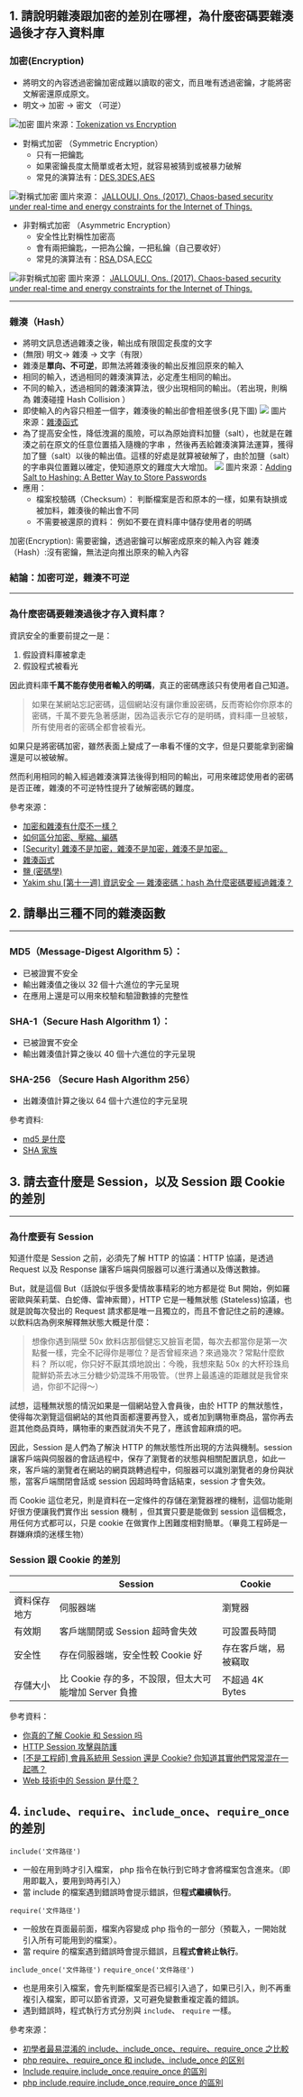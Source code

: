 ## 1. 請說明雜湊跟加密的差別在哪裡，為什麼密碼要雜湊過後才存入資料庫

### 加密(Encryption)

- 將明文的內容透過密鑰加密成難以讀取的密文，而且唯有透過密鑰，才能將密文解密還原成原文。
- 明文-> 加密 -> 密文 （可逆）

![加密](https://i.imgur.com/7UBKl1b.png)
圖片來源：[Tokenization vs Encryption](https://www.mcafee.com/enterprise/zh-tw/security-awareness/cloud/tokenization-vs-encryption.html)

- 對稱式加密 （Symmetric Encryption）
  - 只有一把鑰匙
  - 如果密鑰長度太簡單或者太短，就容易被猜到或被暴力破解
  - 常見的演算法有：[DES](https://zh.wikipedia.org/zh-tw/%E8%B3%87%E6%96%99%E5%8A%A0%E5%AF%86%E6%A8%99%E6%BA%96),[3DES](https://zh.wikipedia.org/zh-tw/3DES),[AES](https://zh.wikipedia.org/wiki/%E9%AB%98%E7%BA%A7%E5%8A%A0%E5%AF%86%E6%A0%87%E5%87%86)

![對稱式加密](https://i.imgur.com/i1jloNj.png)
圖片來源： [JALLOULI, Ons. (2017). Chaos-based security under real-time and energy constraints for the Internet of Things. ](https://www.researchgate.net/publication/321123382_Chaos-based_security_under_real-time_and_energy_constraints_for_the_Internet_of_Things)

- 非對稱式加密 （Asymmetric Encryption）
  - 安全性比對稱性加密高
  - 會有兩把鑰匙，一把為公鑰，一把私鑰（自己要收好）
  - 常見的演算法有：[RSA](https://zh.wikipedia.org/zh-tw/RSA%E5%8A%A0%E5%AF%86%E6%BC%94%E7%AE%97%E6%B3%95),DSA,[ECC](https://zh.wikipedia.org/wiki/%E6%A4%AD%E5%9C%86%E6%9B%B2%E7%BA%BF%E5%AF%86%E7%A0%81%E5%AD%A6)

![非對稱式加密](https://i.imgur.com/ivTwXeA.jpg)
圖片來源： [JALLOULI, Ons. (2017). Chaos-based security under real-time and energy constraints for the Internet of Things. ](https://www.researchgate.net/publication/321123382_Chaos-based_security_under_real-time_and_energy_constraints_for_the_Internet_of_Things)

---

### 雜湊（Hash）

- 將明文訊息透過雜湊之後，輸出成有限固定長度的文字
- (無限) 明文-> 雜湊 -> 文字（有限）
- 雜湊是**單向、不可逆**，即無法將雜湊後的輸出反推回原來的輸入
- 相同的輸入，透過相同的雜湊演算法，必定產生相同的輸出。
- 不同的輸入，透過相同的雜湊演算法，很少出現相同的輸出。（若出現，則稱為 雜湊碰撞 Hash Collision ）
- 即使輸入的內容只相差一個字，雜湊後的輸出卻會相差很多(見下圖)
  ![](https://i.imgur.com/zavnCJk.png)
  圖片來源：[雜湊函式](https://zh.wikipedia.org/wiki/%E6%95%A3%E5%88%97%E5%87%BD%E6%95%B8)
- 為了提高安全性，降低洩漏的風險，可以為原始資料加鹽（salt），也就是在雜湊之前在原文的任意位置插入隨機的字串 ，然後再丟給雜湊演算法運算，獲得加了鹽（salt）以後的輸出值。這樣的好處是就算被破解了，由於加鹽（salt）的字串與位置難以確定，使知道原文的難度大大增加。
  ![](https://i.imgur.com/nT3NwO6.png)
  圖片來源：[Adding Salt to Hashing: A Better Way to Store Passwords](https://auth0.com/blog/adding-salt-to-hashing-a-better-way-to-store-passwords/)
- 應用：
  - 檔案校驗碼（Checksum）： 判斷檔案是否和原本的一樣，如果有缺損或被加料，雜湊後的輸出會不同
  - 不需要被還原的資料： 例如不要在資料庫中儲存使用者的明碼

加密(Encryption): 需要密鑰，透過密鑰可以解密成原來的輸入內容
雜湊（Hash）:沒有密鑰，無法逆向推出原來的輸入內容

### **結論：加密可逆，雜湊不可逆**

---

### 為什麼密碼要雜湊過後才存入資料庫？

資訊安全的重要前提之一是：

1. 假設資料庫被拿走
2. 假設程式被看光

因此資料庫**千萬不能存使用者輸入的明碼**，真正的密碼應該只有使用者自己知道。

> 如果在某網站忘記密碼，這個網站沒有讓你重設密碼，反而寄給你你原本的密碼，千萬不要先急著感謝，因為這表示它存的是明碼，資料庫一旦被駭，所有使用者的密碼全都會被看光。

如果只是將密碼加密，雖然表面上變成了一串看不懂的文字，但是只要能拿到密鑰還是可以被破解。

然而利用相同的輸入經過雜湊演算法後得到相同的輸出，可用來確認使用者的密碼是否正確，雜湊的不可逆特性提升了破解密碼的難度。

參考來源：

- [加密和雜湊有什麼不一樣？](https://blog.m157q.tw/posts/2017/12/25/differences-between-encryption-and-hashing/)
- [如何區分加密、壓縮、編碼](https://blog.m157q.tw/posts/2017/12/23/differences-between-encryption-compression-and-encoding/)
- [[Security] 雜湊不是加密，雜湊不是加密，雜湊不是加密。](https://dotblogs.com.tw/regionbbs/2017/09/21/hashing_is_not_encryption)
- [雜湊函式](https://zh.wikipedia.org/wiki/%E6%95%A3%E5%88%97%E5%87%BD%E6%95%B8)
- [鹽 (密碼學)](<https://zh.wikipedia.org/zh-tw/%E7%9B%90_(%E5%AF%86%E7%A0%81%E5%AD%A6)>)
- [Yakim shu [第十一週] 資訊安全 — 雜湊密碼：hash 為什麼密碼要經過雜湊？](https://yakimhsu.com/project/project_w11_Info_Security-Hash.html)

## 2. 請舉出三種不同的雜湊函數

---

### MD5（Message-Digest Algorithm 5）：

- 已被證實不安全
- 輸出雜湊值之後以 32 個十六進位的字元呈現
- 在應用上還是可以用來校驗和驗證數據的完整性

### SHA-1（Secure Hash Algorithm 1）：

- 已被證實不安全
- 輸出雜湊值計算之後以 40 個十六進位的字元呈現

### SHA-256 （Secure Hash Algorithm 256）

- 出雜湊值計算之後以 64 個十六進位的字元呈現

參考資料:

- [md5 是什麼](https://www.twblogs.net/a/5d7dec12bd9eee5327ffb843)
- [SHA 家族](https://zh.wikipedia.org/wiki/SHA%E5%AE%B6%E6%97%8F)

## 3. 請去查什麼是 Session，以及 Session 跟 Cookie 的差別

---

### **為什麼要有 Session**

知道什麼是 Session 之前，必須先了解 HTTP 的協議：HTTP 協議，是透過 Request 以及 Response 讓客戶端與伺服器可以進行溝通以及傳送數據。

But，就是這個 But（話說似乎很多愛情故事精彩的地方都是從 But 開始，例如羅密歐與茱莉葉、白蛇傳、雷神索爾），HTTP 它是一種無狀態 (Stateless)協議，也就是說每次發出的 Request 請求都是唯一且獨立的，而且不會記住之前的連線。以飲料店為例來解釋無狀態大概是什麼：

> 想像你遇到隔壁 50x 飲料店那個健忘又臉盲老闆，每次去都當你是第一次點餐一樣，完全不記得你是哪位？是否曾經來過？來過幾次？常點什麼飲料？
> 所以呢，你只好不厭其煩地說出：今晚，我想來點 50x 的大杯珍珠烏龍鮮奶茶去冰三分糖少奶混珠不用吸管。（世界上最遙遠的距離就是我曾來過，你卻不記得～）

試想，這種無狀態的情況如果是一個網站登入會員後，由於 HTTP 的無狀態性，使得每次瀏覽這個網站的其他頁面都還要再登入，或者加到購物車商品，當你再去逛其他商品頁時，購物車的東西就消失不見了，應該會超麻煩的吧。

因此，Session 是人們為了解決 HTTP 的無狀態性所出現的方法與機制。session 讓客戶端與伺服器的會話過程中，保存了瀏覽者的狀態與相關配置訊息，如此一來，客戶端的瀏覽者在網站的網頁跳轉過程中，伺服器可以識別瀏覽者的身份與狀態，當客戶端關閉會話或 session 因超時時會話結束，session 才會失效。

而 Cookie 這位老兄，則是資料在一定條件的存儲在瀏覽器裡的機制，這個功能剛好很方便讓我們實作出 session 機制 ，但其實只要是能做到 session 這個概念，用任何方式都可以，只是 cookie 在做實作上困難度相對簡單。（畢竟工程師是一群嫌麻煩的迷樣生物）

### **Session 跟 Cookie 的差別**

|              | Session                                              | Cookie               |
| ------------ | ---------------------------------------------------- | -------------------- |
| 資料保存地方 | 伺服器端                                             | 瀏覽器               |
| 有效期       | 客戶端關閉或 Session 超時會失效                      | 可設置長時間         |
| 安全性       | 存在伺服器端，安全性較 Cookie 好                     | 存在客戶端，易被竊取 |
| 存儲大小     | 比 Cookie 存的多，不設限，但太大可能增加 Server 負擔 | 不超過 4K Bytes      |

參考資料：

- [你真的了解 Cookie 和 Session 吗](https://juejin.im/post/5cd9037ee51d456e5c5babca)
- [HTTP Session 攻擊與防護](https://devco.re/blog/2014/06/03/http-session-protection/)
- [[不是工程師] 會員系統用 Session 還是 Cookie? 你知道其實他們常常混在一起嗎？](https://progressbar.tw/posts/92)
- [Web 技術中的 Session 是什麼？](https://fred-zone.blogspot.com/2014/01/web-session.html)

## 4. `include`、`require`、`include_once`、`require_once` 的差別

`include('文件路径')`

- 一般在用到時才引入檔案， php 指令在執行到它時才會將檔案包含進來。（即用即載入，要用到時再引入）
- 當 include 的檔案遇到錯誤時會提示錯誤，但**程式繼續執行**。

`require('文件路径')`

- 一般放在頁面最前面，檔案內容變成 php 指令的一部分（預載入，一開始就引入所有可能用到的檔案）。
- 當 require 的檔案遇到錯誤時會提示錯誤，且**程式會終止執行**。

`include_once('文件路径')` `require_once('文件路径')`

- 也是用來引入檔案，會先判斷檔案是否已經引入過了，如果已引入，則不再重複引入檔案，即可以節省資源，又可避免變數重複定義的錯誤。
- 遇到錯誤時，程式執行方式分別與 `include`、 `require` 一樣。

參考來源：

- [初學者最易混淆的 include、include_once、require、require_once 之比較
  ](https://injerry.pixnet.net/blog/post/39082306)
- [php require、require_once 和 include、include_once 的区别](https://www.cnblogs.com/minigrasshopper/p/7798282.html)
- [Include,require,include_once,require_once 的區別](https://registerboy.pixnet.net/blog/post/24261631)
- [php include,require,include_once,require_once 的區別](https://www.itread01.com/p/1415563.html)
